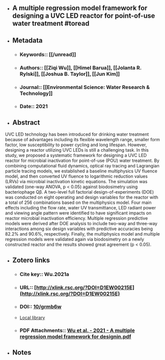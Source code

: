 - ## A multiple regression model framework for designing a UVC LED reactor for point-of-use water treatment  #toread

- ## Metadata

  * ### Keywords:: [[/unread]]

  * ### Authors:: [[Ziqi Wu]], [[Himel Barua]], [[Jolanta R. Rylski]], [[Joshua B. Taylor]], [[Jun Kim]]

  * ### Journal:: [[Environmental Science: Water Research & Technology]]

  

  * ### Date:: 2021

- ## Abstract

UVC LED technology has been introduced for drinking water treatment because of advantages including
its flexible wavelength range, smaller form factor, low susceptibility to power cycling and long lifespan.
However, designing a reactor utilizing UVC LEDs is still a challenging task. In this study, we proposed a
systematic framework for designing a UVC LED reactor for microbial inactivation for point-of-use (POU)
water treatment. By combining computational fluid dynamics, optical ray tracing and Lagrangian particle
tracing models, we established a baseline multiphysics UV fluence model, and then converted UV fluence
to logarithmic reduction values (LRVs) via microbial inactivation kinetic equations. The simulation was
validated (one-way ANOVA, p < 0.05) against biodosimetry using bacteriophage Qβ. A two-level full
factorial design-of-experiments (DOE) was conducted on eight operating and design variables for the
reactor with a total of 256 combinations based on the multiphysics model. Four main effects including the
flow rate, water UV transmittance, LED radiant power and viewing angle pattern were identified to have
significant impacts on reactor microbial inactivation efficiency. Multiple regression predictive models were
derived after DOE analysis to include two-way and three-way interactions among six design variables with
predictive accuracies being 82.2% and 90.6%, respectively. Finally, the multiphysics model and multiple
regression models were validated again via biodosimetry on a newly constructed reactor and the results
showed great agreement (p < 0.05).




- ## Zotero links

  * ### Cite key:: Wu.2021a

  * ### URL:: [http://xlink.rsc.org/?DOI=D1EW00215E](http://xlink.rsc.org/?DOI=D1EW00215E)

  * ### DOI:: [10/grmb6w](https://doi.org/10/grmb6w)

  * [Local library](zotero://select/items/1_FFG8RBQ2)

  * ### PDF Attachments:: [Wu et al. - 2021 - A multiple regression model framework for designin.pdf](zotero://open-pdf/library/items/K6ULFGSD)

  
- ## Notes